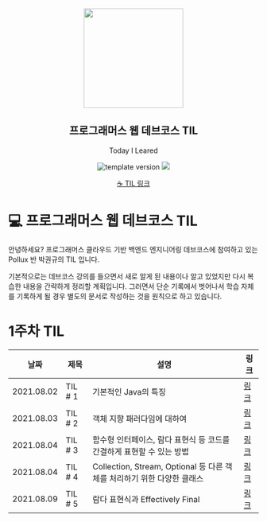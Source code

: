 <br/>
<p align="middle" >
  <img width="200px;" src="./src/images/prgms-logo.png"/>
</p>
<h2 align="middle">프로그래머스 웹 데브코스 TIL</h2>
<p align="middle">Today I Leared</p>
<p align="middle">
  <img src="https://img.shields.io/badge/version-1.0.0-blue?style=flat-square" alt="template version"/>
  <img src="https://img.shields.io/badge/language-md-md.svg?style=flat-square"/>
</p>
<p align="middle">
  <a href="https://app.gitbook.com/@park2348190/s/til/">☕ TIL 링크</a> 
</p>




# 💻 프로그래머스 웹 데브코스 TIL
안녕하세요? 프로그래머스 클라우드 기반 백엔드 엔지니어링 데브코스에 참여하고 있는 Pollux 반 박권규의 TIL 입니다.

기본적으로는 데브코스 강의를 들으면서 새로 알게 된 내용이나 알고 있었지만 다시 복습한 내용을 간략하게 정리할 계획입니다. 그러면서 단순 기록에서 벗어나서 학습 자체를 기록하게 될 경우 별도의 문서로 작성하는 것을 원칙으로 하고 있습니다.

# 1주차 TIL

| 날짜       | 제목    | 설명                                                         | 링크                                                         |
| ---------- | ------- | ------------------------------------------------------------ | ------------------------------------------------------------ |
| 2021.08.02 | TIL # 1 | 기본적인 Java의 특징                                         | [링크](https://app.gitbook.com/@park2348190/s/til/2021.08.1w/til-1) |
| 2021.08.03 | TIL # 2 | 객체 지향 패러다임에 대하여                                  | [링크](https://app.gitbook.com/@park2348190/s/til/2021.08.1w/til-2) |
| 2021.08.04 | TIL # 3 | 함수형 인터페이스, 람다 표현식 등 코드를 간결하게 표현할 수 있는 방법 | [링크](https://app.gitbook.com/@park2348190/s/til/2021.08.1w/til-3) |
| 2021.08.04 | TIL # 4 | Collection, Stream, Optional 등 다른 객체를 처리하기 위한 다양한 클래스 | [링크](https://app.gitbook.com/@park2348190/s/til/2021.08.1w/til-4) |
| 2021.08.09 | TIL # 5 | 람다 표현식과 Effectively Final                              | [링크](https://app.gitbook.com/@park2348190/s/til/2021.08.1w/til-5) |

